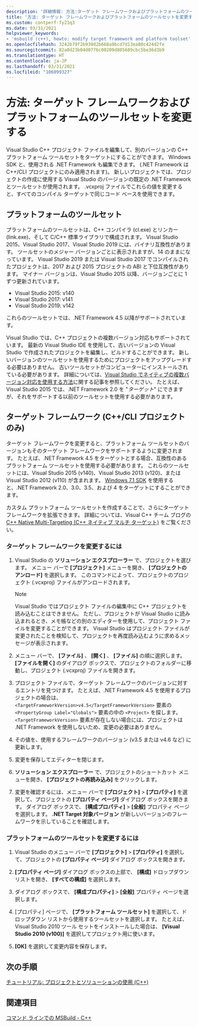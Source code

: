```yaml
---
description: '詳細情報: 方法:ターゲット フレームワークおよびプラットフォームのツールセットを変更する'
title: '方法: ターゲット フレームワークおよびプラットフォームのツールセットを変更する'
ms.custom: contperf-fy21q3
ms.date: 03/31/2021
helpviewer_keywords:
- 'msbuild (c++), howto: modify target framework and platform toolset'
ms.openlocfilehash: 3242b79f2b939d2b668a9bcd7d13ea80c424d2fe
ms.sourcegitcommit: 82a0d23b04d0776c00209d885689cbc5be36d3b9
ms.translationtype: HT
ms.contentlocale: ja-JP
ms.lasthandoff: 03/31/2021
ms.locfileid: "106099327"
---
```

# <a name="how-to-modify-the-target-framework-and-platform-toolset"></a>方法: ターゲット フレームワークおよびプラットフォームのツールセットを変更する

Visual Studio C++ プロジェクト ファイルを編集して、別のバージョンの C++ プラットフォーム ツールセットをターゲットにすることができます。 Windows SDK と、使用される .NET Framework も編集できます。 (.NET Framework は C++/CLI プロジェクトにのみ適用されます)。 新しいプロジェクトでは、プロジェクトの作成に使用する Visual Studio のバージョンの既定の .NET Framework とツールセットが使用されます。 .vcxproj ファイルでこれらの値を変更すると、すべてのコンパイル ターゲットで同じコード ベースを使用できます。

## <a name="platform-toolset"></a>プラットフォームのツールセット

プラットフォームのツールセットは、C++ コンパイラ (cl.exe) とリンカー (link.exe)、そして C/C++ 標準ライブラリで構成されます。 Visual Studio 2015、Visual Studio 2017、Visual Studio 2019 には、バイナリ互換性があります。 ツールセットのメジャー バージョンごとに表示されますが、14 のままになっています。 Visual Studio 2019 または Visual Studio 2017 でコンパイルされたプロジェクトは、2017 および 2015 プロジェクトの ABI と下位互換性があります。 マイナー バージョンは、Visual Studio 2015 以降、バージョンごとに 1 ずつ更新されています。

- Visual Studio 2015: v140
- Visual Studio 2017: v141
- Visual Studio 2019: v142

これらのツールセットでは、.NET Framework 4.5 以降がサポートされています。

Visual Studio では、C++ プロジェクトの複数バージョン対応もサポートされています。 最新の Visual Studio IDE を使用して、古いバージョンの Visual Studio で作成されたプロジェクトを編集し、ビルドすることができます。 新しいバージョンのツールセットを使用するためにプロジェクトをアップグレードする必要はありません。 古いツールセットがコンピューターにインストールされている必要があります。 詳細については、[Visual Studio でネイティブの複数バージョン対応を使用する方法](../porting/use-native-multi-targeting.md)に関する記事を参照してください。 たとえば、Visual Studio 2015 では、.NET Framework 2.0 を "*ターゲット*" にできますが、それをサポートする以前のツールセットを使用する必要があります。

## <a name="target-framework-ccli-project-only"></a>ターゲット フレームワーク (C++/CLI プロジェクトのみ)

ターゲット フレームワークを変更すると、プラットフォーム ツールセットのバージョンもそのターゲット フレームワークをサポートするように変更されます。 たとえば、.NET Framework 4.5 をターゲットとする場合、互換性のあるプラットフォーム ツールセットを使用する必要があります。 これらのツールセットには、Visual Studio 2015 (v140)、Visual Studio 2013 (v120)、または Visual Studio 2012 (v110) が含まれます。 [Windows 7.1 SDK](https://www.microsoft.com/download/details.aspx?id=8279) を使用すると、.NET Framework 2.0、3.0、3.5、および 4 をターゲットにすることができます。

カスタム プラットフォーム ツールセットを作成することで、さらにターゲット フレームワークを拡張できます。 詳細については、Visual C++ チーム ブログの [C++ Native Multi-Targeting (C++ ネイティブ マルチ ターゲット)](https://devblogs.microsoft.com/cppblog/c-native-multi-targeting/) をご覧ください。

### <a name="to-change-the-target-framework"></a>ターゲット フレームワークを変更するには

1. Visual Studio の **ソリューション エクスプローラー** で、プロジェクトを選びます。 メニュー バーで **[プロジェクト]** メニューを開き、 **[プロジェクトのアンロード]** を選択します。 このコマンドによって、プロジェクトのプロジェクト (.vcxproj) ファイルがアンロードされます。

   > [!NOTE]
   >  Visual Studio ではプロジェクト ファイルの編集中に C++ プロジェクトを読み込むことはできません。 ただし、プロジェクトが Visual Studio に読み込まれるとき、メモ帳などの別のエディターを使用して、プロジェクト ファイルを変更することができます。 Visual Studio はプロジェクト ファイルが変更されたことを検知して、プロジェクトを再度読み込むように求めるメッセージが表示されます。

1. メニュー バーで、 **[ファイル]** 、 **[開く]** 、 **[ファイル]** の順に選択します。 **[ファイルを開く]** のダイアログ ボックスで、プロジェクトのフォルダーに移動し、プロジェクト (.vcxproj) ファイルを開きます。

1. プロジェクト ファイルで、ターゲット フレームワークのバージョンに対するエントリを見つけます。 たとえば、.NET Framework 4.5 を使用するプロジェクトの場合は、 `<TargetFrameworkVersion>v4.5</TargetFrameworkVersion>` 要素の `<PropertyGroup Label="Globals">` 要素の中の `<Project>` を探します。 `<TargetFrameworkVersion>` 要素が存在しない場合には、プロジェクトは .NET Framework を使用しないため、変更の必要はありません。

1. その値を、使用するフレームワークのバージョン (v3.5 または v4.6 など) に更新します。

1. 変更を保存してエディターを閉じます。

1. **ソリューション エクスプローラー** で、プロジェクトのショートカット メニューを開き、 **[プロジェクトの再読み込み]** をクリックします。

1. 変更を確認するには、メニュー バーで **[プロジェクト]**  >  **[プロパティ]** を選択して、プロジェクトの **[プロパティ ページ]** ダイアログ ボックスを開きます。 ダイアログ ボックスで、 **[構成プロパティ]**  >  **[全般]** プロパティ ページを選択します。 **.NET Target 対象バージョン** が新しいバージョンのフレームワークを示していることを確認します。

### <a name="to-change-the-platform-toolset"></a>プラットフォームのツールセットを変更するには

1. Visual Studio のメニュー バーで **[プロジェクト]**  >  **[プロパティ]** を選択して、プロジェクトの **[プロパティ ページ]** ダイアログ ボックスを開きます。

1. **[プロパティ ページ]** ダイアログ ボックスの上部で、 **[構成]** ドロップダウン リストを開き、 **[すべての構成]** を選択します。

1. ダイアログ ボックスで、 **[構成プロパティ]**  >  **[全般]** プロパティ ページを選択します。

1. [プロパティ] ページで、 **[プラットフォーム ツールセット]** を選択して、ドロップダウン リストから使用するツールセットを選択します。 たとえば、Visual Studio 2010 ツール セットをインストールした場合は、 **[Visual Studio 2010 (v100)]** を選択してプロジェクト用に使います。

1. **[OK]** を選択して変更内容を保存します。

## <a name="next-steps"></a>次の手順

[チュートリアル: プロジェクトとソリューションの使用 (C++)](../ide/walkthrough-working-with-projects-and-solutions-cpp.md)

## <a name="see-also"></a>関連項目

[コマンド ラインでの MSBuild - C++](msbuild-visual-cpp.md)
